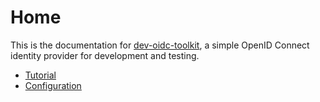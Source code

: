 # Home

This is the documentation for [dev-oidc-toolkit](https://github.com/BusinessSimulations/dev-oidc-toolkit), a simple
OpenID Connect identity provider for development and testing.

- [Tutorial](tutorial.md)
- [Configuration](configuration.md)
